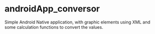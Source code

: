 # androidApp_conversor
Simple Android Native application, with graphic elements using XML and some calculation functions to convert the values.
